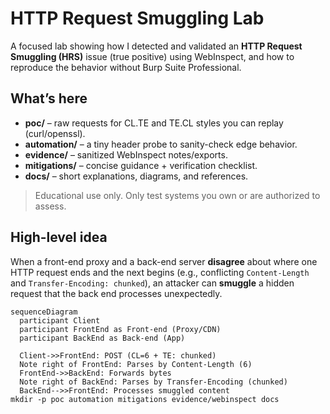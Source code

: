 # HTTP Request Smuggling Lab

A focused lab showing how I detected and validated an **HTTP Request Smuggling (HRS)** issue (true positive) using WebInspect, and how to reproduce the behavior without Burp Suite Professional.

## What’s here
- **poc/** – raw requests for CL.TE and TE.CL styles you can replay (curl/openssl).
- **automation/** – a tiny header probe to sanity-check edge behavior.
- **evidence/** – sanitized WebInspect notes/exports.
- **mitigations/** – concise guidance + verification checklist.
- **docs/** – short explanations, diagrams, and references.

> Educational use only. Only test systems you own or are authorized to assess.

## High-level idea
When a front-end proxy and a back-end server **disagree** about where one HTTP request ends and the next begins (e.g., conflicting `Content-Length` and `Transfer-Encoding: chunked`), an attacker can **smuggle** a hidden request that the back end processes unexpectedly.

```mermaid
sequenceDiagram
  participant Client
  participant FrontEnd as Front-end (Proxy/CDN)
  participant BackEnd as Back-end (App)

  Client->>FrontEnd: POST (CL=6 + TE: chunked)
  Note right of FrontEnd: Parses by Content-Length (6)
  FrontEnd->>BackEnd: Forwards bytes
  Note right of BackEnd: Parses by Transfer-Encoding (chunked)
  BackEnd-->>FrontEnd: Processes smuggled content
mkdir -p poc automation mitigations evidence/webinspect docs

